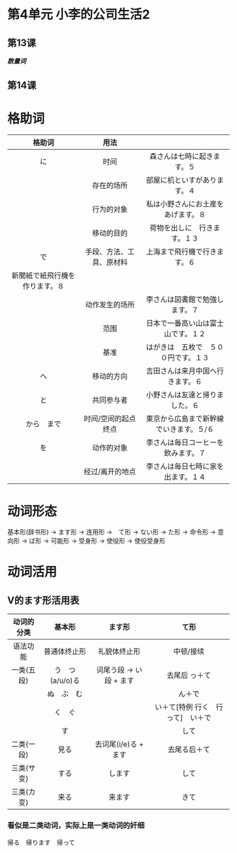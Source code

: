 # 第4单元 小李的公司生活2
## 第13课 
***数量词***
## 第14课

# 格助词
|格助词|用法||
|:-:|:-:|:-:|
|に|时间|森さんは七時に起きます。５|
||存在的场所|部屋に机といすがあります。４|
||行为的对象|私は小野さんにお土産をあげます。８|
||移动的目的|荷物を出しに　行きます。１３|
|で|手段、方法、工具、原材料|上海まで飛行機で行きます。６
新聞紙で紙飛行機を作ります。８|
||动作发生的场所|李さんは図書館で勉強します。７|
||范围|日本で一番高い山は富士山です。１２|
||基准|はがきは　五枚で　５００円です。１３|
|へ|移动的方向|吉田さんは来月中国へ行きます。６|
|と|共同参与者|小野さんは友達と帰りました。６|
|から　まで|时间/空间的起点 终点|東京から広島まで新幹線でいきます。５/６|
|を|动作的对象|李さんは毎日コーヒーを飲みます。７|
||经过/离开的地点|李さんは毎日七時に家を出ます。１４|

# 动词形态
基本形(辞书形)   -> ます形 -> 连用形
        ->　て形
        -> ない形
        -> た形
        -> 命令形
        -> 意向形
        -> ば形
        -> 可能形
        -> 受身形
        -> 使役形 -> 使役受身形

# 动词活用
## V的ます形活用表
|动词的分类|基本形|ます形|て形|
|:-:|:-:|:-:|:-:|
|语法功能|普通体终止形|礼貌体终止形|中顿/接续|
|一类(五段)|う　つ　(a/u/o)る|词尾う段 -> い段 + ます|去尾后 っ＋て|
||ぬ　ぶ　む||ん＋で|
||く　ぐ||い＋て[特例 行く　行って]　い＋で|
||す||して|
|二类(一段)|見る|去词尾(i/e)る + ます|去尾る后＋て|
|三类(サ变)|する|します|して|
|三类(カ变)|来る|来ます|きて|

### 看似是二类动词，实际上是一类动词的奸细
帰る　帰ります　帰って
　

